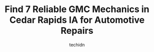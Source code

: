 ---
layout: ampstory
image: https://images.unsplash.com/photo-1607059188021-ca6664bc3c92?ixlib=rb-4.0.3&ixid=MnwxMjA3fDB8MHxwaG90by1wYWdlfHx8fGVufDB8fHx8&auto=format&fit=crop&w=640&h=853&q=80
author: techidn
featured: false
description: Experience the excellence of automotive service by visiting the 7 best GMC Mechanic in Cedar Rapids IA, USA. With their expertise, attention to detail, and commitment to customer satisfactio
title: Find 7 Reliable GMC Mechanics in Cedar Rapids IA for Automotive Repairs
cover:
   title: Find 7 Reliable GMC Mechanics in Cedar Rapids IA for Automotive Repairs
   subtitle: Rickpate
   background: https://images.unsplash.com/photo-1607059188021-ca6664bc3c92?ixlib=rb-4.0.3&ixid=MnwxMjA3fDB8MHxwaG90by1wYWdlfHx8fGVufDB8fHx8&auto=format&fit=crop&w=640&h=853&q=80

pages: 
 - layout: thirds
   top: <h1>#1 Albert Auto Service - South</h1>
   bottom: "<p>Albert Auto was great to work with! I had a lot of odd electrical issues and brand new batteries would die far too often. Albert Auto was able to quickly diagnose the pro</p>"
   background: https://www.knot35.com/toplist/wp-content/uploads/2023/06/best-gmc-mechanic-1-in-cedar-rapids-ia-1685839473.jpeg
   backgroundblur: true
 - layout: thirds
   top: <h1>#2 Als Full Service Auto Repair</h1>
   bottom: "<p>1201 15th Ave SW, Cedar Rapids, IA 52404, United States</p>"
   background: https://www.knot35.com/toplist/wp-content/uploads/2023/06/best-gmc-mechanic-2-in-cedar-rapids-ia-1685839474.jpeg
   cta:
      link: https://www.knot35.com/toplist/find-7-reliable-gmc-mechanics-in-cedar-rapids-ia-for-automotive-repairs/
      text: Find 7 Reliable GMC Mechanics in Cedar Rapids IA for Automotive Repairs
 - layout: thirds
   top: <h1>#3 Professional Muffler Inc</h1>
   bottom: "<p>120 Collins Rd NE, Cedar Rapids, IA 52402, United States</p>"
   background: https://www.knot35.com/toplist/wp-content/uploads/2023/06/best-gmc-mechanic-3-in-cedar-rapids-ia-1685839474.jpeg
   cta:
      link: https://www.knot35.com/toplist/find-7-reliable-gmc-mechanics-in-cedar-rapids-ia-for-automotive-repairs/
      text: Find 7 Reliable GMC Mechanics in Cedar Rapids IA for Automotive Repairs
 - layout: thirds
   top: <h1>#4 Johns Automotive Service</h1>
   bottom: "<p>4910 Johnson Ave NW, Cedar Rapids, IA 52405, United States</p>"
   background: https://plus.unsplash.com/premium_photo-1664640458616-3c74f8cb4589?ixlib=rb-4.0.3&ixid=MnwxMjA3fDB8MHxwaG90by1wYWdlfHx8fGVufDB8fHx8&auto=format&fit=crop&w=640&h=853&q=80
   cta:
      link: https://www.knot35.com/toplist/find-7-reliable-gmc-mechanics-in-cedar-rapids-ia-for-automotive-repairs/
      text: Find 7 Reliable GMC Mechanics in Cedar Rapids IA for Automotive Repairs
 - layout: thirds
   top: <h1>#5 McGrath Chevyland Chevrolet Service</h1>
   bottom: "<p>1616 51st St NE, Cedar Rapids, IA 52402, United States</p>"
   background: https://images.unsplash.com/photo-1614648718611-0635f29016cb?ixlib=rb-4.0.3&ixid=MnwxMjA3fDB8MHxwaG90by1wYWdlfHx8fGVufDB8fHx8&auto=format&fit=crop&w=640&h=853&q=80
   cta:
      link: https://www.knot35.com/toplist/find-7-reliable-gmc-mechanics-in-cedar-rapids-ia-for-automotive-repairs/
      text: Find 7 Reliable GMC Mechanics in Cedar Rapids IA for Automotive Repairs
 - layout: thirds
   top: <h1>#6 Big Jims Automotive</h1>
   bottom: "<p>1600 6th St SW, Cedar Rapids, IA 52404, United States</p>"
   background: https://images.unsplash.com/photo-1547366785-564103df7e13?ixlib=rb-4.0.3&ixid=MnwxMjA3fDB8MHxwaG90by1wYWdlfHx8fGVufDB8fHx8&auto=format&fit=crop&w=640&h=853&q=80
   cta:
      link: https://www.knot35.com/toplist/find-7-reliable-gmc-mechanics-in-cedar-rapids-ia-for-automotive-repairs/
      text: Find 7 Reliable GMC Mechanics in Cedar Rapids IA for Automotive Repairs
 - layout: thirds
   top: <h1>#7 ATC Auto Truck Center Inc.</h1>
   bottom: "<p>941 66th Ave SW, Cedar Rapids, IA 52404, United States</p>"
   background: https://images.unsplash.com/photo-1522441815192-d9f04eb0615c?ixlib=rb-4.0.3&ixid=MnwxMjA3fDB8MHxwaG90by1wYWdlfHx8fGVufDB8fHx8&auto=format&fit=crop&w=640&h=853&q=80
   cta:
      link: https://www.knot35.com/toplist/find-7-reliable-gmc-mechanics-in-cedar-rapids-ia-for-automotive-repairs/
      text: Find 7 Reliable GMC Mechanics in Cedar Rapids IA for Automotive Repairs
 - layout: thirds
   middle: Continue reading...
   background: https://images.unsplash.com/photo-1527066579998-dbbae57f45ce?ixlib=rb-4.0.3&ixid=MnwxMjA3fDB8MHxwaG90by1wYWdlfHx8fGVufDB8fHx8&auto=format&fit=crop&w=640&h=853&q=80
   cta:
      link: https://www.knot35.com/toplist/find-7-reliable-gmc-mechanics-in-cedar-rapids-ia-for-automotive-repairs/
      text: Find 7 Reliable GMC Mechanics in Cedar Rapids IA for Automotive Repairs
      
---
